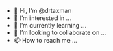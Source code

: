 - 👋 Hi, I’m @drtaxman
- 👀 I’m interested in ...
- 🌱 I’m currently learning ...
- 💞️ I’m looking to collaborate on ...
- 📫 How to reach me ...

<!---
drtaxman/drtaxman is a ✨ special ✨ repository because its `README.md` (this file) appears on your GitHub profile.
You can click the Preview link to take a look at your 
80 years old and just learning how to use power shell. Ha..,Not sure if I can colaborate since that would mean I know something about what I am doing.
